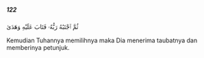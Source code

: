 ##### 122

<span class="ayah">ثُمَّ ٱجْتَبَٰهُ رَبُّهُۥ فَتَابَ عَلَيْهِ وَهَدَىٰ</span>

<span class="ayah_translation">Kemudian Tuhannya memilihnya maka Dia menerima taubatnya dan memberinya petunjuk.</span>
